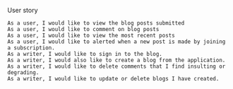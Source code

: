 User story

    As a user, I would like to view the blog posts submitted
    As a user, I would like to comment on blog posts
    As a user, I would like to view the most recent posts
    As a user, I would like to alerted when a new post is made by joining a subscription.
    As a writer, I would like to sign in to the blog.
    As a writer, I would also like to create a blog from the application.
    As a writer, I would like to delete comments that I find insulting or degrading.
    As a writer, I would like to update or delete blogs I have created.


